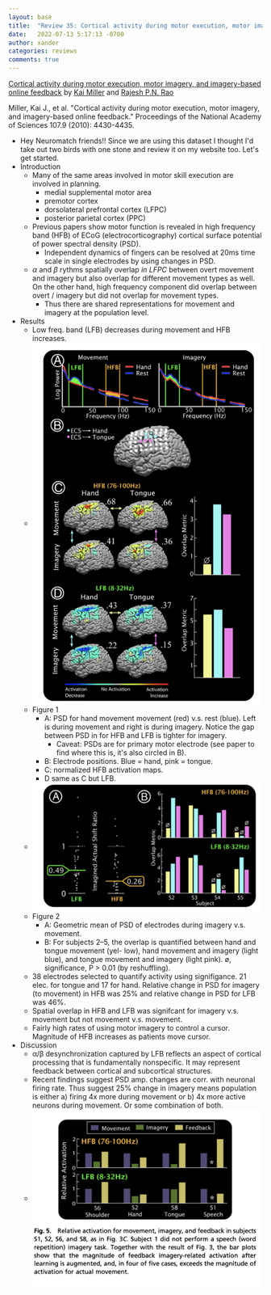 ```yaml
---
layout: base
title:  "Review 35: Cortical activity during motor execution, motor imagery, and imagery-based online feedback"
date:   2022-07-13 5:17:13 -0700
author: xander
categories: reviews
comments: true
---
```



[Cortical activity during motor execution, motor imagery, and imagery-based online feedback]() by [Kai Miller](https://www.mayoclinic.org/biographies/miller-kai-j-m-d-ph-d/bio-20456021) and [Rajesh P.N. Rao](https://www.rajeshpnrao.com/)

Miller, Kai J., et al. "Cortical activity during motor execution, motor imagery, and imagery-based online feedback." Proceedings of the National Academy of Sciences 107.9 (2010): 4430-4435.

- Hey Neuromatch friends!! Since we are using this dataset I thought I'd take out two birds with one stone and review it on my website too. Let's get started.
- Introduction
    - Many of the same areas involved in motor skill execution are involved in planning.
        - medial supplemental motor area 
        - premotor cortex
        - dorsolateral prefrontal cortex (LFPC)
        - posterior parietal cortex (PPC)
    - Previous papers show motor function is revealed in high frequency band (HFB) of ECoG (electrocorticography) cortical surface potential of power spectral density (PSD).
        - Independent dynamics of fingers can be resolved at 20ms time scale in single electrodes by using changes in PSD.
    - $\alpha$ and $\beta$ rythms spatially overlap _in LFPC_ between overt movement and imagery but also overlap for different movement types as well. On the other hand, high frequency component did overlap between overt / imagery but did not overlap for movement types.
        - Thus there are shared representations for movement and imagery at the population level.
- Results
    - Low freq. band (LFB) decreases during movement and HFB increases.
    -  <img src="/assets/images/imagery1.png" alt="no alt" width="500" align="center"/>
    - Figure 1
        - A: PSD for hand movement movement (red) v.s. rest (blue). Left is during movement and right is during imagery. Notice the gap between PSD in for HFB and LFB is tighter for imagery.
            - Caveat: PSDs are for primary motor electrode (see paper to find where this is, it's also circled in B).
        - B: Electrode positions. Blue = hand, pink = tongue.
        - C: normalized HFB activation maps.
        - D same as C but LFB.
    -  <img src="/assets/images/imagery2.png" alt="no alt" width="500" align="center"/>
    - Figure 2
        - A: Geometric mean of PSD of electrodes during imagery v.s. movement.
        - B:  For subjects 2–5, the overlap is quantified between hand and tongue movement (yel- low), hand movement and imagery (light blue), and tongue movement and imagery (light pink). ø, significance, P > 0.01 (by reshuffling).
    - 38 electrodes selected to quantify activity using signifigance. 21 elec. for tongue and 17 for hand. Relative change in PSD for imagery (to movement) in HFB was 25% and relative change in PSD for LFB was 46%. 
    - Spatial overlap in HFB and LFB was signifcant for imagery v.s. movement but not movement v.s. movement.
    - Fairly high rates of using motor imagery to control a cursor. Magnitude of HFB increases as patients move cursor.
- Discussion
    - α/β desynchronization captured by LFB reflects an aspect of cortical processing that is fundamentally nonspecific. It may represent feedback between cortical and subcortical structures.
    - Recent findings suggest PSD amp. changes are corr. with neuronal firing rate. Thus suggest 25% change in imagery means population is either a) firing 4x more during movement or b) 4x more active neurons during movement. Or some combination of both.
    -  <img src="/assets/images/imagery5.png" alt="no alt" width="500" align="center"/>

    